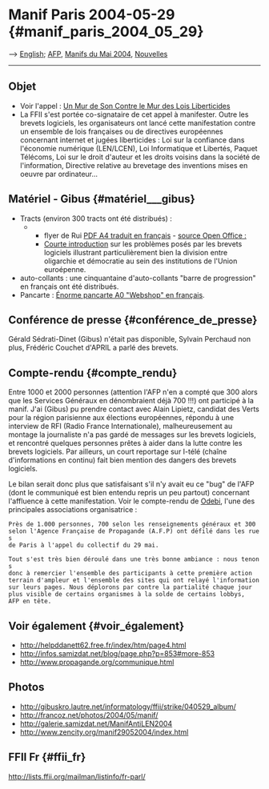 # Manif Paris 2004-05-29 {#manif_paris_2004_05_29}

\--\> [ English](DemoParis040529En "wikilink"); [
AFP](AgenceFrancePresseFr "wikilink"), [ Manifs du Mai
2004](SwpDemo0405En "wikilink"), [ Nouvelles](SwpatcninoFr "wikilink")

------------------------------------------------------------------------

## Objet

-   Voir l\'appel : [Un Mur de Son Contre le Mur des Lois
    Liberticides](http://www.vie-privee.org/comm299 "wikilink")
-   La FFII s\'est portée co-signataire de cet appel à manifester. Outre
    les brevets logiciels, les organisateurs ont lancé cette
    manifestation contre un ensemble de lois françaises ou de directives
    européennes concernant internet et jugées liberticides : Loi sur la
    confiance dans l\'économie numérique (LEN/LCEN), Loi Informatique et
    Libertés, Paquet Télécoms, Loi sur le droit d\'auteur et les droits
    voisins dans la société de l\'information, Directive relative au
    brevetage des inventions mises en oeuvre par ordinateur\...

## Matériel - Gibus {#matériel___gibus}

-   Tracts (environ 300 tracts ont été distribués) :
    -   -   flyer de Rui [PDF A4 traduit en
            français](http://plone.ffii.org/Members/gibuskro/economy-flyer-fr-2.pdf "wikilink") -
            [source Open Office
            :](http://plone.ffii.org/Members/gibuskro/economy-flyer-fr-2 "wikilink")
        -   [ Courte introduction](ShortIntroFr "wikilink") sur les
            problèmes posés par les brevets logiciels illustrant
            particulièrement bien la division entre oligarchie et
            démocratie au sein des institutions de l\'Union euroépenne.
-   auto-collants : une cinquantaine d\'auto-collants \"barre de
    progression\" en français ont été distribués.
-   Pancarte : [Énorme pancarte A0 \"Webshop\" en
    français](http://www.elis.ugent.be/~jmaebe/swpat/webshop_fr_final1.pdf "wikilink").

## Conférence de presse {#conférence_de_presse}

Gérald Sédrati-Dinet (Gibus) n\'était pas disponible, Sylvain Perchaud
non plus, Frédéric Couchet d\'APRIL a parlé des brevets.

## Compte-rendu {#compte_rendu}

Entre 1000 et 2000 personnes (attention l\'AFP n\'en a compté que 300
alors que les Services Généraux en dénombraient déjà 700 !!!) ont
participé à la manif. J\'ai (Gibus) pu prendre contact avec Alain
Lipietz, candidat des Verts pour la région parisienne aux élections
européennes, répondu à une interview de RFI (Radio France
Internationale), malheureusement au montage la journaliste n\'a pas
gardé de messages sur les brevets logiciels, et rencontré quelques
personnes prêtes à aider dans la lutte contre les brevets logiciels. Par
ailleurs, un court reportage sur I-télé (chaîne d\'informations en
continu) fait bien mention des dangers des brevets logiciels.

Le bilan serait donc plus que satisfaisant s\'il n\'y avait eu ce
\"bug\" de l\'AFP (dont le communiqué est bien entendu repris un peu
partout) concernant l\'affluence à cette manifestation. Voir le
compte-rendu de
[Odebi](http://www.odebi.org/new/theme/accueil.php?a=146&session=&var_page=1 "wikilink"),
l\'une des principales associations organisatrice :

`Près de 1.000 personnes, 700 selon les renseignements généraux et 300`\
`selon l'Agence Française de Propagande (A.F.P) ont défilé dans les rues`\
`de Paris à l'appel du collectif du 29 mai.`

`Tout s'est très bien déroulé dans une très bonne ambiance : nous tenons`\
`donc à remercier l'ensemble des participants à cette première action`\
`terrain d'ampleur et l'ensemble des sites qui ont relayé l'information`\
`sur leurs pages. Nous déplorons par contre la partialité chaque jour`\
`plus visible de certains organismes à la solde de certains lobbys,`\
`AFP en tête.`

## Voir également {#voir_également}

-   <http://helpddanett62.free.fr/index/htm/page4.html>
-   <http://infos.samizdat.net/blog/page.php?p=853#more-853>
-   <http://www.propagande.org/communique.html>

## Photos

-   <http://gibuskro.lautre.net/informatology/ffii/strike/040529_album/>
-   <http://francoz.net/photos/2004/05/manif/>
-   <http://galerie.samizdat.net/ManifAntiLEN2004>
-   <http://www.zencity.org/manif29052004/index.html>

## FFII Fr {#ffii_fr}

<http://lists.ffii.org/mailman/listinfo/fr-parl/>
